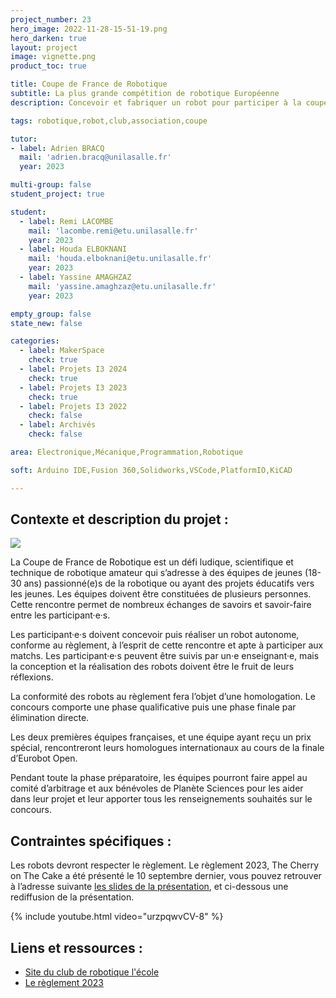 ```yaml
---
project_number: 23
hero_image: 2022-11-28-15-51-19.png
hero_darken: true
layout: project
image: vignette.png
product_toc: true

title: Coupe de France de Robotique
subtitle: La plus grande compétition de robotique Européenne 
description: Concevoir et fabriquer un robot pour participer à la coupe de France de robotique

tags: robotique,robot,club,association,coupe

tutor:
- label: Adrien BRACQ
  mail: 'adrien.bracq@unilasalle.fr'
  year: 2023

multi-group: false
student_project: true

student:
  - label: Remi LACOMBE
    mail: 'lacombe.remi@etu.unilasalle.fr'
    year: 2023
  - label: Houda ELBOKNANI
    mail: 'houda.elboknani@etu.unilasalle.fr'
    year: 2023
  - label: Yassine AMAGHZAZ
    mail: 'yassine.amaghzaz@etu.unilasalle.fr'
    year: 2023

empty_group: false
state_new: false

categories:
  - label: MakerSpace
    check: true
  - label: Projets I3 2024
    check: true
  - label: Projets I3 2023
    check: true
  - label: Projets I3 2022
    check: false
  - label: Archivés
    check: false

area: Electronique,Mécanique,Programmation,Robotique

soft: Arduino IDE,Fusion 360,Solidworks,VSCode,PlatformIO,KiCAD

---
```

## Contexte et description du projet  :

![](2021-09-10-17-30-08.png)

La Coupe de France de Robotique est un défi ludique, scientifique et technique de robotique amateur qui s’adresse à des équipes de jeunes (18-30 ans) passionné(e)s de la robotique ou ayant des projets éducatifs vers les jeunes. Les équipes doivent être constituées de plusieurs personnes. Cette rencontre permet de nombreux échanges de savoirs et savoir-faire entre les participant·e·s.

Les participant·e·s doivent concevoir puis réaliser un robot autonome, conforme au règlement, à l’esprit de cette rencontre et apte à participer aux matchs. Les participant·e·s peuvent être suivis par un·e enseignant·e, mais la conception et la réalisation des robots doivent être le fruit de leurs réflexions.

La conformité des robots au règlement fera l’objet d’une homologation. Le concours comporte une phase qualificative puis une phase finale par élimination directe.

Les deux premières équipes françaises, et une équipe ayant reçu un prix spécial, rencontreront leurs homologues internationaux au cours de la finale d’Eurobot Open.

Pendant toute la phase préparatoire, les équipes pourront faire appel au comité d’arbitrage et aux bénévoles de Planète Sciences pour les aider dans leur projet et leur apporter tous les renseignements souhaités sur le concours.

## Contraintes spécifiques :

Les robots devront respecter le règlement. Le règlement 2023, The Cherry on The Cake a été présenté le 10 septembre dernier, vous pouvez retrouver à l’adresse suivante [les slides de la présentation](https://www.coupederobotique.fr/wp-content/uploads/RentreeRobotique_Beta2023.pptx), et ci-dessous une rediffusion de la présentation.

{% include youtube.html video="urzpqwvCV-8" %}

## Liens et ressources :

- [Site du club de robotique l'école](https://sites.google.com/view/area-amiens/accueil)
- [Le règlement 2023](https://www.coupederobotique.fr/edition-2023/le-concours/reglement-2023/)